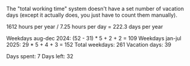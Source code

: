 The "total working time" system
doesn't have a set number of vacation days
(except it actually does, you just have to count them manually).

1612 hours per year / 7.25 hours per day
= 222.3 days per year

Weekdays aug-dec 2024: (52 - 31) * 5 + 2 + 2 = 109
Weekdays jan-jul 2025: 29 * 5 + 4 + 3 = 152
Total weekdays: 261
Vacation days: 39

Days spent: 7
Days left: 32